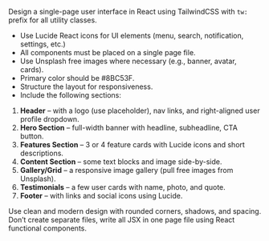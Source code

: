 Design a single-page user interface in React using TailwindCSS with `tw:` prefix for all utility classes.

-   Use Lucide React icons for UI elements (menu, search, notification, settings, etc.)
-   All components must be placed on a single page file.
-   Use Unsplash free images where necessary (e.g., banner, avatar, cards).
-   Primary color should be #8BC53F.
-   Structure the layout for responsiveness.
-   Include the following sections:

1. **Header** – with a logo (use placeholder), nav links, and right-aligned user profile dropdown.
2. **Hero Section** – full-width banner with headline, subheadline, CTA button.
3. **Features Section** – 3 or 4 feature cards with Lucide icons and short descriptions.
4. **Content Section** – some text blocks and image side-by-side.
5. **Gallery/Grid** – a responsive image gallery (pull free images from Unsplash).
6. **Testimonials** – a few user cards with name, photo, and quote.
7. **Footer** – with links and social icons using Lucide.

Use clean and modern design with rounded corners, shadows, and spacing. Don’t create separate files, write all JSX in one page file using React functional components.
